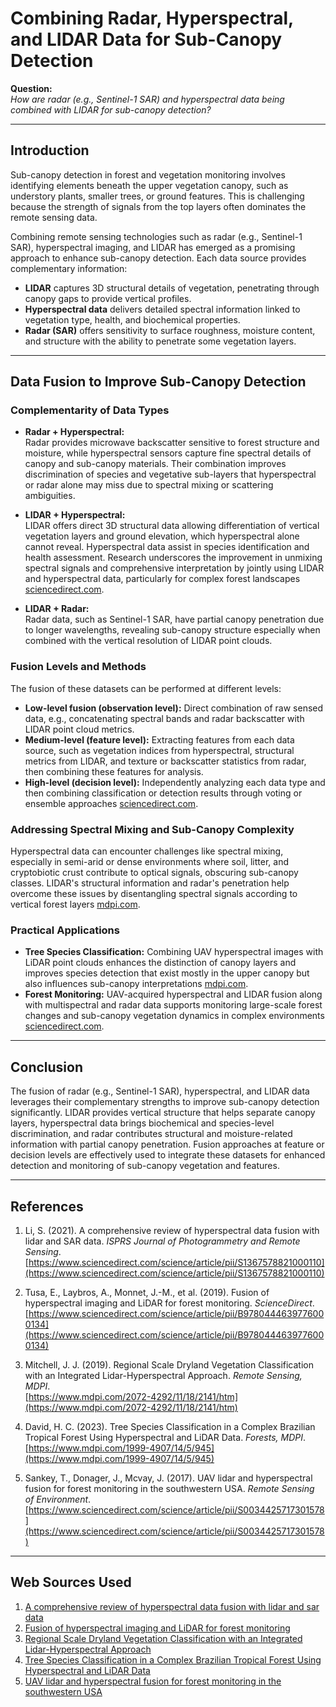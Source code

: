 # Combining Radar, Hyperspectral, and LIDAR Data for Sub-Canopy Detection

**Question:**  
*How are radar (e.g., Sentinel-1 SAR) and hyperspectral data being combined with LIDAR for sub-canopy detection?*

---

## Introduction

Sub-canopy detection in forest and vegetation monitoring involves identifying elements beneath the upper vegetation canopy, such as understory plants, smaller trees, or ground features. This is challenging because the strength of signals from the top layers often dominates the remote sensing data.

Combining remote sensing technologies such as radar (e.g., Sentinel-1 SAR), hyperspectral imaging, and LIDAR has emerged as a promising approach to enhance sub-canopy detection. Each data source provides complementary information:

- **LIDAR** captures 3D structural details of vegetation, penetrating through canopy gaps to provide vertical profiles.
- **Hyperspectral data** delivers detailed spectral information linked to vegetation type, health, and biochemical properties.
- **Radar (SAR)** offers sensitivity to surface roughness, moisture content, and structure with the ability to penetrate some vegetation layers.

---

## Data Fusion to Improve Sub-Canopy Detection

### Complementarity of Data Types

- **Radar + Hyperspectral:**  
  Radar provides microwave backscatter sensitive to forest structure and moisture, while hyperspectral sensors capture fine spectral details of canopy and sub-canopy materials. Their combination improves discrimination of species and vegetative sub-layers that hyperspectral or radar alone may miss due to spectral mixing or scattering ambiguities.

- **LIDAR + Hyperspectral:**  
  LIDAR offers direct 3D structural data allowing differentiation of vertical vegetation layers and ground elevation, which hyperspectral alone cannot reveal. Hyperspectral data assist in species identification and health assessment. Research underscores the improvement in unmixing spectral signals and comprehensive interpretation by jointly using LIDAR and hyperspectral data, particularly for complex forest landscapes [sciencedirect.com](https://www.sciencedirect.com/science/article/pii/S1367578821000110).

- **LIDAR + Radar:**  
  Radar data, such as Sentinel-1 SAR, have partial canopy penetration due to longer wavelengths, revealing sub-canopy structure especially when combined with the vertical resolution of LIDAR point clouds.

### Fusion Levels and Methods

The fusion of these datasets can be performed at different levels:

- **Low-level fusion (observation level):** Direct combination of raw sensed data, e.g., concatenating spectral bands and radar backscatter with LIDAR point cloud metrics.
- **Medium-level (feature level):** Extracting features from each data source, such as vegetation indices from hyperspectral, structural metrics from LIDAR, and texture or backscatter statistics from radar, then combining these features for analysis.
- **High-level (decision level):** Independently analyzing each data type and then combining classification or detection results through voting or ensemble approaches [sciencedirect.com](https://www.sciencedirect.com/science/article/pii/B9780444639776000134).

### Addressing Spectral Mixing and Sub-Canopy Complexity

Hyperspectral data can encounter challenges like spectral mixing, especially in semi-arid or dense environments where soil, litter, and cryptobiotic crust contribute to optical signals, obscuring sub-canopy classes. LIDAR's structural information and radar's penetration help overcome these issues by disentangling spectral signals according to vertical forest layers [mdpi.com](https://www.mdpi.com/2072-4292/11/18/2141/htm).

### Practical Applications

- **Tree Species Classification:** Combining UAV hyperspectral images with LiDAR point clouds enhances the distinction of canopy layers and improves species detection that exist mostly in the upper canopy but also influences sub-canopy interpretations [mdpi.com](https://www.mdpi.com/1999-4907/14/5/945).
- **Forest Monitoring:** UAV-acquired hyperspectral and LIDAR fusion along with multispectral and radar data supports monitoring large-scale forest changes and sub-canopy vegetation dynamics in complex environments [sciencedirect.com](https://www.sciencedirect.com/science/article/pii/S0034425717301578).

---

## Conclusion

The fusion of radar (e.g., Sentinel-1 SAR), hyperspectral, and LIDAR data leverages their complementary strengths to improve sub-canopy detection significantly. LIDAR provides vertical structure that helps separate canopy layers, hyperspectral data brings biochemical and species-level discrimination, and radar contributes structural and moisture-related information with partial canopy penetration. Fusion approaches at feature or decision levels are effectively used to integrate these datasets for enhanced detection and monitoring of sub-canopy vegetation and features.

---

## References

1. Li, S. (2021). A comprehensive review of hyperspectral data fusion with lidar and SAR data. *ISPRS Journal of Photogrammetry and Remote Sensing*.  
   [https://www.sciencedirect.com/science/article/pii/S1367578821000110](https://www.sciencedirect.com/science/article/pii/S1367578821000110)

2. Tusa, E., Laybros, A., Monnet, J.-M., et al. (2019). Fusion of hyperspectral imaging and LiDAR for forest monitoring. *ScienceDirect*.  
   [https://www.sciencedirect.com/science/article/pii/B9780444639776000134](https://www.sciencedirect.com/science/article/pii/B9780444639776000134)

3. Mitchell, J. J. (2019). Regional Scale Dryland Vegetation Classification with an Integrated Lidar-Hyperspectral Approach. *Remote Sensing, MDPI*.  
   [https://www.mdpi.com/2072-4292/11/18/2141/htm](https://www.mdpi.com/2072-4292/11/18/2141/htm)

4. David, H. C. (2023). Tree Species Classification in a Complex Brazilian Tropical Forest Using Hyperspectral and LiDAR Data. *Forests, MDPI*.  
   [https://www.mdpi.com/1999-4907/14/5/945](https://www.mdpi.com/1999-4907/14/5/945)

5. Sankey, T., Donager, J., Mcvay, J. (2017). UAV lidar and hyperspectral fusion for forest monitoring in the southwestern USA. *Remote Sensing of Environment*.  
   [https://www.sciencedirect.com/science/article/pii/S0034425717301578](https://www.sciencedirect.com/science/article/pii/S0034425717301578)

---
## Web Sources Used

1. [A comprehensive review of hyperspectral data fusion with lidar and sar data](https://www.sciencedirect.com/science/article/pii/S1367578821000110)
2. [Fusion of hyperspectral imaging and LiDAR for forest monitoring](https://www.sciencedirect.com/science/article/pii/B9780444639776000134)
3. [Regional Scale Dryland Vegetation Classification with an Integrated Lidar-Hyperspectral Approach](https://www.mdpi.com/2072-4292/11/18/2141/htm)
4. [Tree Species Classification in a Complex Brazilian Tropical Forest Using Hyperspectral and LiDAR Data](https://www.mdpi.com/1999-4907/14/5/945)
5. [UAV lidar and hyperspectral fusion for forest monitoring in the southwestern USA](https://www.sciencedirect.com/science/article/pii/S0034425717301578)
